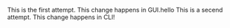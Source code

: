 This is the first attempt. This change happens in GUI.hello
This is a secend attempt. This change happens in CLI!

